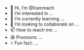 - 👋 Hi, I’m @Irammach
- 👀 I’m interested in ...
- 🌱 I’m currently learning ...
- 💞️ I’m looking to collaborate on ...
- 📫 How to reach me ...
- 😄 Pronouns: ...
- ⚡ Fun fact: ...

<!---
Irammach/Irammach is a ✨ special ✨ repository because its `README.md` (this file) appears on your GitHub profile.
You can click the Preview link to take a look at your changes.
--->
